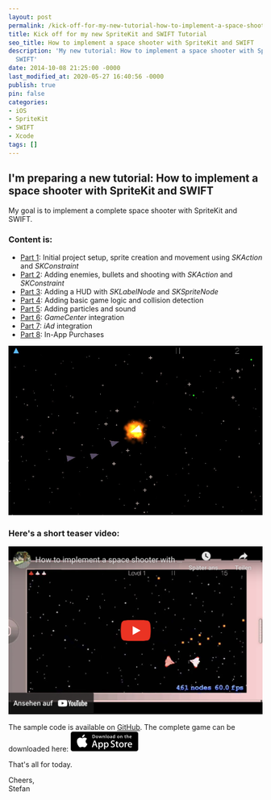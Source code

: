 ```yaml
---
layout: post
permalink: /kick-off-for-my-new-tutorial-how-to-implement-a-space-shooter-with-spritekit-and-swift/
title: Kick off for my new SpriteKit and SWIFT Tutorial
seo_title: How to implement a space shooter with SpriteKit and SWIFT
description: 'My new tutorial: How to implement a space shooter with SpriteKit and
  SWIFT'
date: 2014-10-08 21:25:00 -0000
last_modified_at: 2020-05-27 16:40:56 -0000
publish: true
pin: false
categories:
- iOS
- SpriteKit
- SWIFT
- Xcode
tags: []
---
```

## I'm preparing a new tutorial: How to implement a space shooter with SpriteKit and SWIFT

My goal is to implement a complete space shooter with SpriteKit and SWIFT.

### Content is:

* [Part 1](/how-to-implement-a-space-shooter-with-spritekit-and-swift-part-1): Initial project setup, sprite creation and movement using _SKAction_ and _SKConstraint_
* [Part 2](/how-to-implement-a-space-shooter-with-spritekit-and-swift-part-2): Adding enemies, bullets and shooting with _SKAction_ and _SKConstraint_
* [Part 3](/how-to-implement-a-space-shooter-with-spritekit-and-swift-part-3-create-a-hud): Adding a HUD with _SKLabelNode_ and _SKSpriteNode_
* [Part 4](/how-to-implement-a-space-shooter-with-spritekit-and-swift-part-4-collision-detection): Adding basic game logic and collision detection
* [Part 5](/how-to-implement-a-space-shooter-with-spritekit-and-swift-part-5-particles-and-sound): Adding particles and sound
* [Part 6](/how-to-implement-a-space-shooter-with-spritekit-and-swift-part-6-game-center-integration): _GameCenter_ integration
* [Part 7](/how-to-implement-a-space-shooter-with-spritekit-and-swift-part-7-iad-integration): _iAd_ integration
* [Part 8](/how-to-implement-in-app-purchase-for-your-ios-app-in-swift): In-App Purchases

![Demo](/assets/2014/10/iOS-Simulator-Screen-Shot-08-Feb-2015-22.43.20-1.jpg)

### Here's a short teaser video:

[![Video](/assets/Videos/yTAAR9c9pYU.png)](https://youtu.be/yTAAR9c9pYU)

The sample code is available on [GitHub](https://github.com/stfnjstn/MySecondGame). The complete game can be downloaded here:  [![AppStore](/assets/2014/12/AppStore.png)](https://itunes.apple.com/us/app/mysecondgame/id956647245?ls=1&mt=8 "AppStore Link")

That's all for today.

Cheers,  
Stefan
